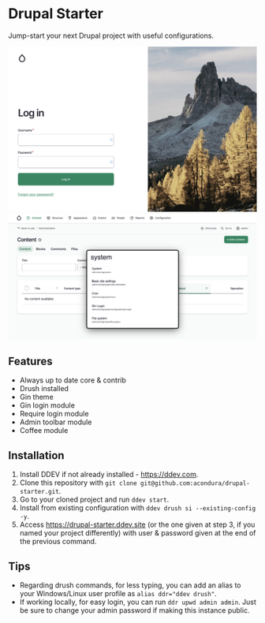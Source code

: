# Drupal Starter

Jump-start your next Drupal project with useful configurations.

![Drupal Starter login](drupal-starter-login.png)
![Drupal Starter content page](drupal-starter-content.png)

## Features

- Always up to date core & contrib
- Drush installed
- Gin theme
- Gin login module
- Require login module
- Admin toolbar module
- Coffee module

## Installation

1. Install DDEV if not already installed - https://ddev.com.
2. Clone this repository with `git clone git@github.com:acondura/drupal-starter.git`.
3. Go to your cloned project and run `ddev start`.
4. Install from existing configuration with `ddev drush si --existing-config -y`.
5. Access https://drupal-starter.ddev.site (or the one given at step 3, if you named your project differently) with user & password given at the end of the previous command.

## Tips

- Regarding drush commands, for less typing, you can add an alias to your Windows/Linux user profile as `alias ddr="ddev drush"`.
- If working locally, for easy login, you can run `ddr upwd admin admin`. Just be sure to change your admin password if making this instance public.
